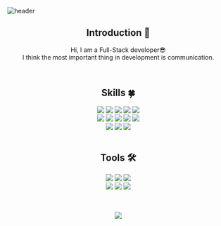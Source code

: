 <!--
**jeonga-yeon/jeonga-yeon** is a ✨ _special_ ✨ repository because its `README.md` (this file) appears on your GitHub profile.

Here are some ideas to get you started:

- 🔭 I’m currently working on ...
- 🌱 I’m currently learning ...
- 👯 I’m looking to collaborate on ...
- 🤔 I’m looking for help with ...
- 💬 Ask me about ...
- 📫 How to reach me: ...
- 😄 Pronouns: ...
- ⚡ Fun fact: ...
-->

<!-- 헤더 -->
![header](https://capsule-render.vercel.app/api?type=wave&color=auto&height=300&section=header&text=Yeon%20Jeonga&fontSize=90)

<div align=center>
<!--소개-->

## Introduction :raised_hands:
Hi, I am a Full-Stack developer😎 <br>
I think the most important thing in development is communication.

<br/>
 
 
 <!--기술스택-->
  ## Skills :four_leaf_clover:

  <img src="https://img.shields.io/badge/java-007396?style=for-the-badge&logo=OpenJDK&logoColor=white">
  <img src="https://img.shields.io/badge/Spring-6DB33F?style=for-the-badge&logo=Spring&logoColor=white">
  <img src="https://img.shields.io/badge/springboot-6DB33F?style=for-the-badge&logo=springboot&logoColor=white">
  <img src="https://img.shields.io/badge/MySQL-4479A1?style=for-the-badge&logo=MySQL&logoColor=white">
  <img src="https://img.shields.io/badge/MyBatis-000000?style=for-the-badge&logo=MyBatis&logoColor=white"> <br />
  <img src="https://img.shields.io/badge/Thymeleaf-005F0F?style=for-the-badge&logo=Thymeleaf&logoColor=white">
  <img src="https://img.shields.io/badge/React-61DAFB?style=flat&logo=React&logoColor=white"/>
  <img src="https://img.shields.io/badge/JavaScript-F7DF1E?style=flat&logo=JavaScript&logoColor=white"/>
  <img src="https://img.shields.io/badge/jquery-0769AD?style=for-the-badge&logo=jquery&logoColor=white">
  <img src="https://img.shields.io/badge/HTML5-E34F26?style=flat&logo=HTML5&logoColor=white"/> <br />
  <img src="https://img.shields.io/badge/CSS3-1572B6?style=flat&logo=CSS3&logoColor=white"/>
  <img src="https://img.shields.io/badge/Sass-CC6699?style=flat&logo=Sass&logoColor=white"/>
  <img src="https://img.shields.io/badge/Bootstrap-7952B3?style=flat&logo=Bootstrap&logoColor=white"/>
<br/><br/>
 
 <!-- 툴 -->
 ## Tools 🛠️
 <img src="https://img.shields.io/badge/eclipseide-2C2255?style=flat&logo=eclipseide&logoColor=white"/>
 <img src="https://img.shields.io/badge/Visual Studio Code-007ACC?style=flat&logo=Visual Studio Code&logoColor=white"/>
 <img src="https://img.shields.io/badge/GitHub-181717?style=flat&logo=GitHub&logoColor=white"/> <br />
 <img src="https://img.shields.io/badge/jirasoftware-0052CC?style=flat&logo=jirasoftware&logoColor=white"/>
 <img src="https://img.shields.io/badge/zoom-0B5CFF?style=flat&logo=zoom&logoColor=white"/>
 <img src="https://img.shields.io/badge/discord-5865F2?style=flat&logo=discord&logoColor=white"/>
 <br/>
 <br/>
 <br/>

<img src="https://github-readme-stats.vercel.app/api/top-langs/?username=jeonga-yeon&layout=compact"><br><br>
 
 </div>
